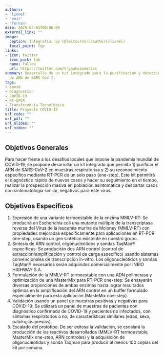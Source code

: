 ```yaml
---
authors:
- 'lionel'
- 'emir'
- 'fernan'
date: 2020-04-01T00:00:00
external_link: ""
image:
  caption: Infografía, by [@leitouran](/authors/lionel)
  focal_point: Top
links:
- icon: twitter
  icon_pack: fab
  name: Follow
  url: https://twitter.com/trypanosomatics
summary: Desarrollo de un kit integrado para la purificación y detección in vitro
  de ARN de SARS-CoV-2.
tags:
- covid
- Diagnostico
- COVID-19
- RT-qPCR
- Transferencia Tecnológica
title: Proyecto COVID-19
url_code: ""
url_pdf: ""
url_slides: ""
url_video: ""
---
```


## Objetivos Generales
Para hacer frente a los desafíos locales que impone la pandemia mundial de COVID-19, se propone desarrollar un kit integrado que permita 1) purificar el ARN de SARS-CoV-2 en muestras respiratorias y 2) su reconocimiento específico mediante RT-PCR de un solo paso (one-step). Este kit permitirá el diagnóstico rápido de nuevos casos y hacer su seguimiento en el tiempo, realizar la prospección masiva en población asintomática y descartar casos con sintomatología similar, negativos para este virus.

## Objetivos Específicos

1. Expresión de una variante termoestable de la enzima MMLV-RT: Se producirá en Escherichia coli una mutante múltiple de la transcriptasa reversa del Virus de la leucemia murina de Moloney (MMLV-RT) con propiedades mejoradas específicamente para aplicaciones en RT-PCR one-step, usando un gen sintético existente en nuestro grupo.
2. Síntesis de ARN control, oligonucleótidos y sondas TaqMan® específicas: Se producirán dos ARN control (control de extracción/amplificación y control de carga específico) usando sistemas convencionales de transcripción in-vitro. Los oligonucleótidos y sondas TaqMan® necesarios serán adquiridos comercialmente por INBIO HIGHWAY S.A.
3. Formulación de la MMLV-RT termoestable con una ADN polimerasa y optimización de una MasterMix para RT-PCR one-step: Se ensayarán diversas proporciones de ambas enzimas hasta lograr resultados óptimos en la amplificación del ARN control en un buffer formulado especialmente para esta aplicación (MasteMix one-step).
4. Validación usando un panel de muestras positivas y negativas para COVID-19: Se utilizará un panel de muestras de pacientes con diagnóstico confirmado de COVID-19 y pacientes no infectados, con síntomas respiratorios o no, de características similares (edad, sexo, patologías previas).
5. Escalado del prototipo. De ser exitosa la validación, se escalará la producción de los reactivos desarrollados (MMLV-RT termoestable, MasterMix one-step, ARN controles) y la adquisición de oligonucleótidos y sonda Taqman para producir al menos 100 copias del kit por semana. 